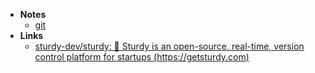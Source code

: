- **Notes**
	- [git](Tools/git.md)
- **Links**
	- [sturdy-dev/sturdy: 🐥 Sturdy is an open-source, real-time, version control platform for startups (https://getsturdy.com)](https://github.com/sturdy-dev/sturdy)